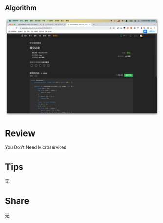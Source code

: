 ## Algorithm

![yueqingming-12-25-lc.png](../../images/temp/yueqingming-12-25-lc.png)

# Review

[You Don’t Need Microservices](https://itnext.io/you-dont-need-microservices-2ad8508b9e27)

# Tips
无
# Share
无
